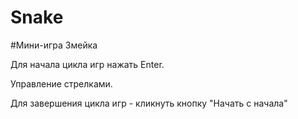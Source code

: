 # Snake
#Мини-игра Змейка

Для начала цикла игр нажать Enter.

Управление стрелками.

Для завершения цикла игр - кликнуть кнопку "Начать с начала"
